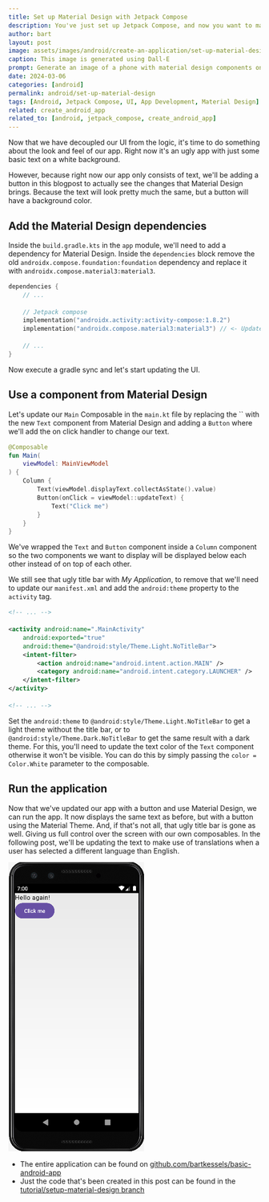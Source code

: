 ```yaml
---
title: Set up Material Design with Jetpack Compose
description: You've just set up Jetpack Compose, and now you want to make your app look like a native Android app. This is just as simple as setting up Material Design and updating your UI components.
author: bart
layout: post
image: assets/images/android/create-an-application/set-up-material-design.png
caption: This image is generated using Dall-E
prompt: Generate an image of a phone with material design components on the screen in a minimalistic flat style
date: 2024-03-06
categories: [android]
permalink: android/set-up-material-design
tags: [Android, Jetpack Compose, UI, App Development, Material Design]
related: create_android_app
related_to: [android, jetpack_compose, create_android_app]
---
```


Now that we have decoupled our UI from the logic, it's time to do something about the look and feel of our app. Right now it's an ugly app with just some basic text on a white background.

However, because right now our app only consists of text, we'll be adding a button in this blogpost to actually see the changes that Material Design brings. Because the text will look pretty much the same, but a button will have a background color.

## Add the Material Design dependencies

Inside the `build.gradle.kts` in the `app` module, we'll need to add a dependency for Material Design. Inside the `dependencies` block remove the old `androidx.compose.foundation:foundation` dependency and replace it with `androidx.compose.material3:material3`.

```kotlin
dependencies {
    // ...
    
    // Jetpack compose
    implementation("androidx.activity:activity-compose:1.8.2")
    implementation("androidx.compose.material3:material3") // <- Update this dependency
    
    // ...
}
```

Now execute a gradle sync and let's start updating the UI.

## Use a component from Material Design

Let's update our `Main` Composable in the `main.kt` file by replacing the `` with the new `Text` component from Material Design and adding a `Button` where we'll add the on click handler to change our text.

```kotlin
@Composable
fun Main(
    viewModel: MainViewModel
) {
    Column {
        Text(viewModel.displayText.collectAsState().value)
        Button(onClick = viewModel::updateText) {
            Text("Click me")
        }
    }
}
```

We've wrapped the `Text` and `Button` component inside a `Column` component so the two components we want to display will be displayed below each other instead of on top of each other.

We still see that ugly title bar with _My Application_, to remove that we'll need to update our `manifest.xml` and add the `android:theme` property to the `activity` tag.

```xml
<!-- ... -->

<activity android:name=".MainActivity"
    android:exported="true"
    android:theme="@android:style/Theme.Light.NoTitleBar">
    <intent-filter>
        <action android:name="android.intent.action.MAIN" />
        <category android:name="android.intent.category.LAUNCHER" />
    </intent-filter>
</activity>

<!-- ... -->
```

Set the `android:theme` to `@android:style/Theme.Light.NoTitleBar` to get a light theme without the title bar, or to `@android:style/Theme.Dark.NoTitleBar` to get the same result with a dark theme. For this, you'll need to update the text color of the `Text` component otherwise it won't be visible. You can do this by simply passing the `color = Color.White` parameter to the composable.

## Run the application

Now that we've updated our app with a button and use Material Design, we can run the app. It now displays the same text as before, but with a button using the Material Theme. And, if that's not all, that ugly title bar is gone as well. Giving us full control over the screen with our own composables. In the following post, we'll be updating the text to make use of translations when a user has selected a different language than English.

![Our basic Android App with Material Design](/assets/images/android/create-an-application/basic-android-application-material-design.png)

* The entire application can be found on [github.com/bartkessels/basic-android-app](https://github.com/bartkessels/basic-android-app)
* Just the code that's been created in this post can be found in the [tutorial/setup-material-design branch](https://github.com/bartkessels/basic-android-app/tree/tutorial/setup-material-design)